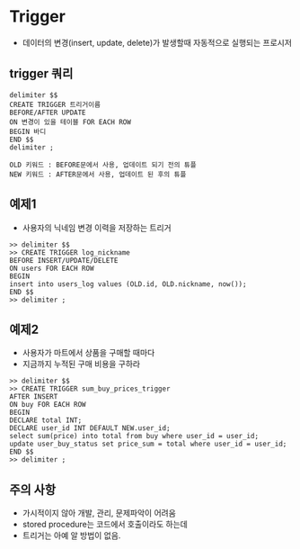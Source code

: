 # Trigger
* 데이터의 변경(insert, update, delete)가 발생할때 자동적으로 실행되는 프로시저

## trigger 쿼리
```
delimiter $$
CREATE TRIGGER 트리거이름
BEFORE/AFTER UPDATE
ON 변경이 있을 테이블 FOR EACH ROW
BEGIN 바디
END $$
delimiter ;

OLD 키워드 : BEFORE문에서 사용, 업데이트 되기 전의 튜플
NEW 키워드 : AFTER문에서 사용, 업데이트 된 후의 튜플
```

## 예제1
* 사용자의 닉네임 변경 이력을 저장하는 트리거
```
>> delimiter $$
>> CREATE TRIGGER log_nickname 
BEFORE INSERT/UPDATE/DELETE
ON users FOR EACH ROW
BEGIN
insert into users_log values (OLD.id, OLD.nickname, now());
END $$
>> delimiter ;
```

## 예제2
* 사용자가 마트에서 상품을 구매할 때마다 
* 지금까지 누적된 구매 비용을 구하라
```
>> delimiter $$
>> CREATE TRIGGER sum_buy_prices_trigger
AFTER INSERT
ON buy FOR EACH ROW
BEGIN
DECLARE total INT;
DECLARE user_id INT DEFAULT NEW.user_id;
select sum(price) into total from buy where user_id = user_id;
update user_buy_status set price_sum = total where user_id = user_id;
END $$
>> delimiter ;
```

## 주의 사항
* 가시적이지 않아 개발, 관리, 문제파악이 어려움
* stored procedure는 코드에서 호출이라도 하는데
* 트리거는 아예 알 방법이 없음.
